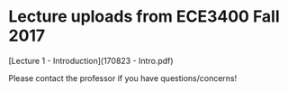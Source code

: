 # Lecture uploads from ECE3400 Fall 2017

[Lecture 1 - Introduction](170823 - Intro.pdf)

Please contact the professor if you have questions/concerns!
